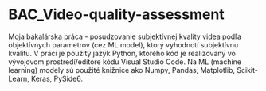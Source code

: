 # BAC_Video-quality-assessment
Moja bakalárska práca - posudzovanie subjektívnej kvality videa podľa objektívnych parametrov (cez ML model), ktorý vyhodnotí subjektívnu kvalitu.
V práci je použitý jazyk Python, ktorého kód je realizovaný vo vývojovom prostredí/editore kódu Visual Studio Code. Na ML (machine learning) modely
sú použité knižnice ako Numpy, Pandas, Matplotlib, Scikit-Learn, Keras, PySide6.
